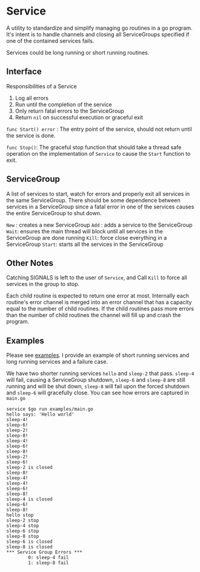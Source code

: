 # Service

A utility to standardize and simplify managing go routines in a go program. It's intent is to handle channels and closing all ServiceGroups specified if one of the contained services fails.

Services could be long running or short running routines.

## Interface

Responsibilities of a Service

1. Log all errors
2. Run until the completion of the service
3. Only return fatal errors to the ServiceGroup
4. Return `nil` on successful execution or graceful exit

`func Start() error` : The entry point of the service, should not return until the service is done.

`func Stop()`: The graceful stop function that should take a thread safe operation on the implementation of `Service` to cause the `Start` function to exit.

## ServiceGroup

A list of services to start, watch for errors and properly exit all services in the same ServiceGroup. There should be some dependence between services in a ServiceGroup since a fatal error in one of the services causes the entire ServiceGroup to shut down.

`New` : creates a new ServiceGroup
`Add` : adds a service to the ServiceGroup
`Wait`: ensures the main thread will block until all services in the ServiceGroup are done running
`Kill`: force close everything in a ServiceGroup
`Start`: starts all the services in the ServiceGroup


## Other Notes

Catching SIGNALS is left to the user of `Service`, and Call `Kill` to force all services in the group to stop.

Each child routine is expected to return one error at most. Internally each routine's error channel is merged into an error channel that has a capacity equal to the number of child routines. If the child routines pass more errors than the number of child routines the channel will fill up and crash the program.


## Examples

Please see [examples](https://github.com/stephenrlouie/service/tree/master/examples). I provide an example of short running services and long running services and a failure case.

We have two shorter running services `hello` and `sleep-2` that pass. `sleep-4` will fail, causing a ServiceGroup shutdown, `sleep-6` and `sleep-8` are still running and will be shut down, `sleep-8` will fail upon the forced shutdown and `sleep-6` will gracefully close. You can see how errors are captured in `main.go`

```
service $go run examples/main.go
hello says: 'Hello world'
sleep-4!
sleep-6!
sleep-2!
sleep-8!
sleep-4!
sleep-6!
sleep-8!
sleep-2!
sleep-6!
sleep-2 is closed
sleep-8!
sleep-4!
sleep-4!
sleep-6!
sleep-8!
sleep-4 is closed
sleep-6!
sleep-8!
hello stop
sleep-2 stop
sleep-4 stop
sleep-6 stop
sleep-8 stop
sleep-6 is closed
sleep-8 is closed
*** Service Group Errors ***
        0: sleep-4 fail
        1: sleep-8 fail
```
